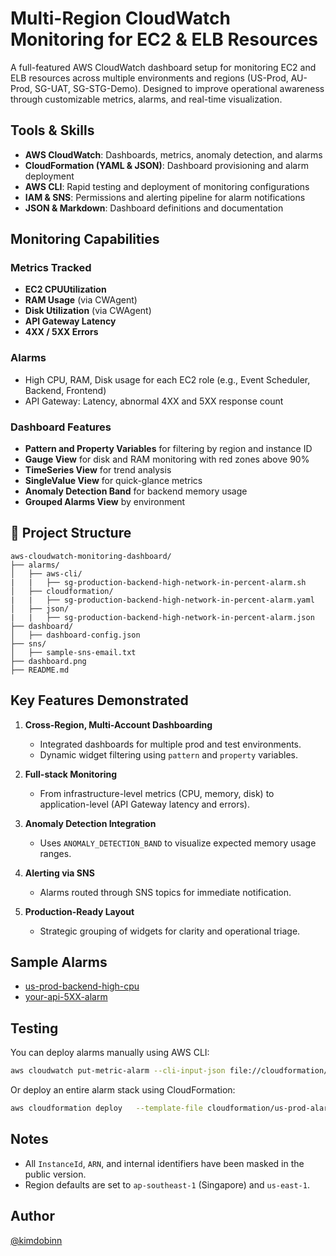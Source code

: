 # Multi-Region CloudWatch Monitoring for EC2 & ELB Resources

A full-featured AWS CloudWatch dashboard setup for monitoring EC2 and ELB resources across multiple environments and regions (US-Prod, AU-Prod, SG-UAT, SG-STG-Demo). Designed to improve operational awareness through customizable metrics, alarms, and real-time visualization.

## Tools & Skills

- **AWS CloudWatch**: Dashboards, metrics, anomaly detection, and alarms
- **CloudFormation (YAML & JSON)**: Dashboard provisioning and alarm deployment
- **AWS CLI**: Rapid testing and deployment of monitoring configurations
- **IAM & SNS**: Permissions and alerting pipeline for alarm notifications
- **JSON & Markdown**: Dashboard definitions and documentation

## Monitoring Capabilities

### Metrics Tracked
- **EC2 CPUUtilization**
- **RAM Usage** (via CWAgent)
- **Disk Utilization** (via CWAgent)
- **API Gateway Latency**
- **4XX / 5XX Errors**

### Alarms
- High CPU, RAM, Disk usage for each EC2 role (e.g., Event Scheduler, Backend, Frontend)
- API Gateway: Latency, abnormal 4XX and 5XX response count

### Dashboard Features
- **Pattern and Property Variables** for filtering by region and instance ID
- **Gauge View** for disk and RAM monitoring with red zones above 90%
- **TimeSeries View** for trend analysis
- **SingleValue View** for quick-glance metrics
- **Anomaly Detection Band** for backend memory usage
- **Grouped Alarms View** by environment

## 📂 Project Structure

```
aws-cloudwatch-monitoring-dashboard/
├── alarms/
│   ├── aws-cli/
|   |   ├── sg-production-backend-high-network-in-percent-alarm.sh
│   ├── cloudformation/
|   |   ├── sg-production-backend-high-network-in-percent-alarm.yaml
│   ├── json/
|   |   ├── sg-production-backend-high-network-in-percent-alarm.json
├── dashboard/
│   ├── dashboard-config.json
├── sns/
│   ├── sample-sns-email.txt
├── dashboard.png
├── README.md
```

## Key Features Demonstrated

1. **Cross-Region, Multi-Account Dashboarding**
   - Integrated dashboards for multiple prod and test environments.
   - Dynamic widget filtering using `pattern` and `property` variables.

2. **Full-stack Monitoring**
   - From infrastructure-level metrics (CPU, memory, disk) to application-level (API Gateway latency and errors).

3. **Anomaly Detection Integration**
   - Uses `ANOMALY_DETECTION_BAND` to visualize expected memory usage ranges.

4. **Alerting via SNS**
   - Alarms routed through SNS topics for immediate notification.

5. **Production-Ready Layout**
   - Strategic grouping of widgets for clarity and operational triage.

## Sample Alarms

- [us-prod-backend-high-cpu](https://github.com/kimdobinn/aws-cloudwatch-monitoring/blob/main/cloudformation/us-prod-alarms.yaml#L12)
- [your-api-5XX-alarm](https://github.com/kimdobinn/aws-cloudwatch-monitoring/blob/main/dashboard_sanitized.json#L190)

## Testing

You can deploy alarms manually using AWS CLI:

```bash
aws cloudwatch put-metric-alarm --cli-input-json file://cloudformation/us-prod-cpu-alarm.json
```

Or deploy an entire alarm stack using CloudFormation:

```bash
aws cloudformation deploy   --template-file cloudformation/us-prod-alarms.yaml   --stack-name cw-us-prod-alarms   --capabilities CAPABILITY_IAM
```

## Notes

- All `InstanceId`, `ARN`, and internal identifiers have been masked in the public version.
- Region defaults are set to `ap-southeast-1` (Singapore) and `us-east-1`.

## Author

[@kimdobinn](https://github.com/kimdobinn)